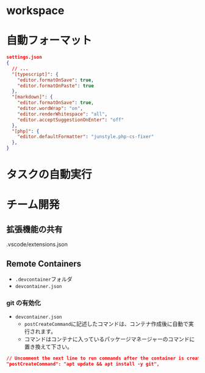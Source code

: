 # workspace

# 自動フォーマット

```json
settings.json
{
  // ...
  "[typescript]": {
    "editor.formatOnSave": true,
    "editor.formatOnPaste": true
  },
  "[markdown]": {
    "editor.formatOnSave": true,
    "editor.wordWrap": "on",
    "editor.renderWhitespace": "all",
    "editor.acceptSuggestionOnEnter": "off"
  },
  "[php]": {
    "editor.defaultFormatter": "junstyle.php-cs-fixer"
  },
}
```

# タスクの自動実行

# チーム開発

## 拡張機能の共有

.vscode/extensions.json

## Remote Containers

- `.devcontainer`フォルダ
- `devcontainer.json`

### git の有効化

- `devcontainer.json`
  - `postCreateCommand`に記述したコマンドは、コンテナ作成後に自動で実行されます。
  - コマンドはコンテナに入っているパッケージマネージャーのコマンドに置き換えて下さい。

```json
// Uncomment the next line to run commands after the container is created - for example installing git.
"postCreateCommand": "apt update && apt install -y git",
```

